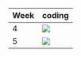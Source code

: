 | Week | coding |
| --- | --- |
| 4 |  ![](https://github.com/kmaooad/coding-19w04-TetyanaIlchenko/workflows/Grading/badge.svg) |
| 5 |  ![](https://github.com/kmaooad/coding-19W05-TetyanaIlchenko/workflows/Grading/badge.svg) |
